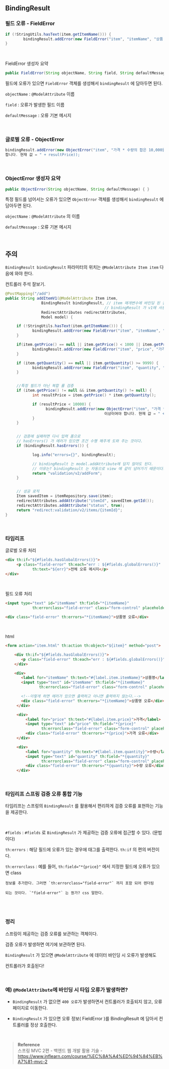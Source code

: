 ## BindingResult



### 필드 오류 - FieldError

```java
if (!StringUtils.hasText(item.getItemName())) {
		bindingResult.addError(new FieldError("item", "itemName", "상품 이름은 필수입니다."));
}
```

<br/>

FieldError 생성자 요약

```java
public FieldError(String objectName, String field, String defaultMessage) {}
```

필드에 오류가 있으면 `FieldError` 객체를 생성해서 `bindingResult` 에 담아두면 된다.

`objectName` : `@ModelAttribute` 이름

`field` : 오류가 발생한 필드 이름

`defaultMessage` : 오류 기본 메시지


<br/>

### 글로벌 오류 - ObjectError

```java
bindingResult.addError(new ObjectError("item", "가격 * 수량의 합은 10,000원 이상이어야
합니다. 현재 값 = " + resultPrice));
```

<br/>

### ObjectError 생성자 요약

```java
public ObjectError(String objectName, String defaultMessage) { }
```

특정 필드를 넘어서는 오류가 있으면 `ObjectError` 객체를 생성해서 `bindingResult` 에 담아두면 된다.

`objectName` : `@ModelAttribute` 의 이름

`defaultMessage` : 오류 기본 메시지

<br/>

## 주의

`BindingResult bindingResult` 파라미터의 위치는 `@ModelAttribute Item item` 다음에 와야 한다.

컨트롤러 주석 잘보기.

```java
@PostMapping("/add")
public String addItemV1(@ModelAttribute Item item,
                BindingResult bindingResult, // item 매개변수에 바인딩 된 결과를 여기에 담기는 것이다.
                                            // bindingResult 가 v1에 사용했던 errors 변수 역할을 해주는 것이다.
                RedirectAttributes redirectAttributes,
                Model model) {

     if (!StringUtils.hasText(item.getItemName())) {
            bindingResult.addError(new FieldError("item", "itemName", "상품 이름은 필수 입니다."));
     }

     if(item.getPrice() == null || item.getPrice() < 1000 || item.getPrice() > 1000000) {
            bindingResult.addError(new FieldError("item", "price", "가격은 1,000 ~ 1,000,000 까지 허용합니다."));
     }

     if (item.getQuantity() == null || item.getQuantity() >= 9999) {
            bindingResult.addError(new FieldError("item", "quantity", "수량은 최대 9,999 까지 허용합니다."));
     }


     //특정 필드가 아닌 복합 룰 검증
     if (item.getPrice() != null && item.getQuantity() != null) {
            int resultPrice = item.getPrice() * item.getQuantity();

            if (resultPrice < 10000) {
                  bindingResult.addError(new ObjectError("item", "가격 * 수량의 합은 10,000원 
                                            이상이여야 합니다. 현재 값 = " + resultPrice));
            }
     }


     // 검증에 실패하면 다시 입력 폼으로
     // hasErrors() 가 에러가 있으면 조건 수행 해주게 도와 주는 것이다.
     if (bindingResult.hasErrors()) {

            log.info("errors={}", bindingResult);

            // bindingResult 는 model.addAttribute에 담지 않아도 된다.
            // 이유는? bindingResult 는 자동으로 view 에 같이 넘어가기 때문이다.
            return "validation/v2/addForm";
     }


     // 성공 로직
     Item savedItem = itemRepository.save(item);
     redirectAttributes.addAttribute("itemId", savedItem.getId());
     redirectAttributes.addAttribute("status", true);
     return "redirect:validation/v2/items/{itemId}";
}
```

<br/>

### 타임리프

글로벌 오류 처리

```html
<div th:if="${#fields.hasGlobalErrors()}">
	 <p class="field-error" th:each="err : ${#fields.globalErrors()}" 
			th:text="${err}">전체 오류 메시지</p>
</div>
```

<br/>

필드 오류 처리

```html
<input type="text" id="itemName" th:field="*{itemName}"
			th:errorclass="field-error" class="form-control" placeholder="이름을 입력하세요">

<div class="field-error" th:errors="*{itemName}">상품명 오류</div>
```

<br/>

html

```html
<form action="item.html" th:action th:object="${item}" method="post">

    <div th:if="${#fields.hasGlobalErrors()}">
       <p class="field-error" th:each="err : ${#fields.globalErrors()}" th:text="${err}">전체 오류 메시지</p>
    </div>

    <div>
       <label for="itemName" th:text="#{label.item.itemName}">상품명</label>
       <input type="text" id="itemName" th:field="*{itemName}"
               th:errorclass="field-error" class="form-control" placeholder="이름을 입력하세요">

       <!--이렇게 하면 에러가 있으면 출력하고 아니면 출력하지 않는다.-->
       <div class="field-error" th:errors="*{itemName}">상품명 오류</div>
     </div>

     <div>
         <label for="price" th:text="#{label.item.price}">가격</label>
         <input type="text" id="price" th:field="*{price}"
                th:errorclass="field-error" class="form-control" placeholder="가격을 입력하세요">
         <div class="field-error" th:errors="*{price}">가격 오류</div>
     </div>

     <div>
         <label for="quantity" th:text="#{label.item.quantity}">수량</label>
         <input type="text" id="quantity" th:field="*{quantity}"
                th:errorclass="field-error" class="form-control" placeholder="수량을 입력하세요">
         <div class="field-error" th:errors="*{quantity}">수량 오류</div>
     </div>
```

<br/>

### 타임리프 스프링 검증 오류 통합 기능

타임리프는 스프링의 `BindingResult` 를 활용해서 편리하게 검증 오류를 표현하는 기능을 제공한다.

<br/>

`#fields` : `#fields` 로 `BindingResult` 가 제공하는 검증 오류에 접근할 수 있다. (문법이다)

`th:errors` : 해당 필드에 오류가 있는 경우에 태그를 출력한다. `th:if` 의 편의 버전이다.

`th:errorclass` : 예를 들어, `th:field="*{price}"` 에서 지정한 필드에 오류가 있으면 class 

    정보를 추가한다. 그러면 `th:errorclass="field-error"` 까지 포함 되어 렌더링 

    되는 것이다. `"field-error"` 는 뭔가? css 말한다.

<br/><br/>

### 정리

스프링이 제공하는 검증 오류를 보관하는 객체이다. 

검증 오류가 발생하면 여기에 보관하면 된다.

`BindingResult` 가 있으면 `@ModelAttribute` 에 데이터 바인딩 시 오류가 발생해도 

컨트롤러가 호출된다!

<br/>

### 예) `@ModelAttribute`에 바인딩 시 타입 오류가 발생하면?

- `BindingResult` 가 없으면 `400 오류`가 발생하면서 컨트롤러가 호출되지 않고, 
오류 페이지로 이동한다.

- `BindingResult` 가 있으면 오류 정보( FieldError )를 BindingResult 에 담아서 
컨트롤러를 정상 호출한다.

<br/>

>**Reference** <br/>스프링 MVC 2편 - 백엔드 웹 개발 활용 기술 - https://www.inflearn.com/course/%EC%8A%A4%ED%94%84%EB%A7%81-mvc-2